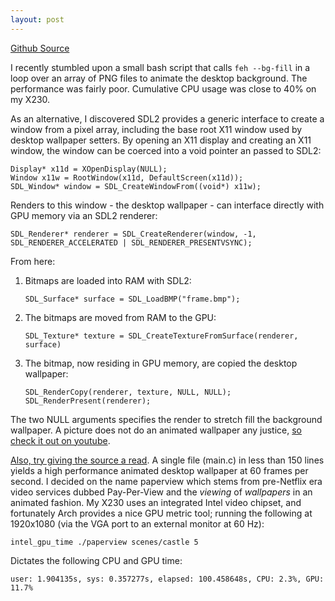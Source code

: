 ```yaml
---
layout: post
---
```


[Github Source](https://github.com/glouw/paperview)

I recently stumbled upon a small bash script that calls `feh --bg-fill` in a loop over an array of
PNG files to animate the desktop background.
The performance was fairly poor. Cumulative CPU usage was close to 40% on my X230.

As an alternative, I discovered SDL2 provides a generic interface to create a window from a pixel array,
including the base root X11 window used by desktop wallpaper setters.
By opening an X11 display and creating an X11 window, the window can be coerced into a void
pointer an passed to SDL2:

    Display* x11d = XOpenDisplay(NULL);
    Window x11w = RootWindow(x11d, DefaultScreen(x11d));
    SDL_Window* window = SDL_CreateWindowFrom((void*) x11w);

Renders to this window - the desktop wallpaper - can interface directly with GPU memory via an SDL2 renderer:

    SDL_Renderer* renderer = SDL_CreateRenderer(window, -1, SDL_RENDERER_ACCELERATED | SDL_RENDERER_PRESENTVSYNC);

From here:

1. Bitmaps are loaded into RAM with SDL2:

    `SDL_Surface* surface = SDL_LoadBMP("frame.bmp");`

2. The bitmaps are moved from RAM to the GPU:

    `SDL_Texture* texture = SDL_CreateTextureFromSurface(renderer, surface)`

3. The bitmap, now residing in GPU memory, are copied the desktop wallpaper:

    ```
    SDL_RenderCopy(renderer, texture, NULL, NULL);
    SDL_RenderPresent(renderer);
    ```

The two NULL arguments specifies the render to stretch fill the background wallpaper. A picture does not
do an animated wallpaper any justice, [so check it out on youtube](https://www.youtube.com/watch?v=6ZTiA885bWM).

[Also, try giving the source a read](https://github.com/glouw/paperview). A single file (main.c) in less than 150 lines
yields a high performance animated desktop wallpaper at 60 frames per second. I decided on the name paperview which stems
from pre-Netflix era video services dubbed Pay-Per-View and the _viewing_ of _wallpapers_ in an animated fashion.
My X230 uses an integrated Intel video chipset, and fortunately Arch provides a nice GPU metric tool;
running the following at 1920x1080 (via the VGA port to an external monitor at 60 Hz):

    intel_gpu_time ./paperview scenes/castle 5

Dictates the following CPU and GPU time:

    user: 1.904135s, sys: 0.357277s, elapsed: 100.458648s, CPU: 2.3%, GPU: 11.7%
